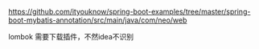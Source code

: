 https://github.com/ityouknow/spring-boot-examples/tree/master/spring-boot-mybatis-annotation/src/main/java/com/neo/web

lombok 需要下载插件，不然idea不识别